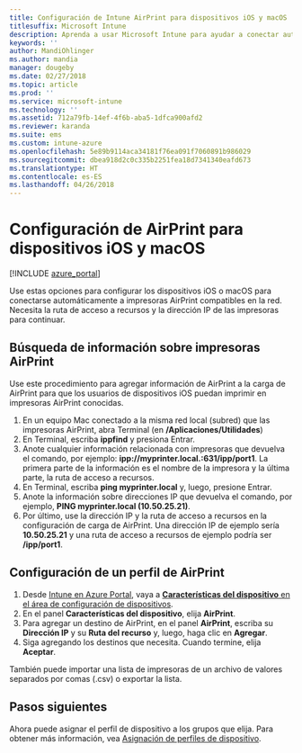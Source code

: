```yaml
---
title: Configuración de Intune AirPrint para dispositivos iOS y macOS
titlesuffix: Microsoft Intune
description: Aprenda a usar Microsoft Intune para ayudar a conectar automáticamente dispositivos iOS y macOS a impresoras AirPrint compatibles.
keywords: ''
author: MandiOhlinger
ms.author: mandia
manager: dougeby
ms.date: 02/27/2018
ms.topic: article
ms.prod: ''
ms.service: microsoft-intune
ms.technology: ''
ms.assetid: 712a79fb-14ef-4f6b-aba5-1dfca900afd2
ms.reviewer: karanda
ms.suite: ems
ms.custom: intune-azure
ms.openlocfilehash: 5e89b9114aca34181f76ea091f7060891b986029
ms.sourcegitcommit: dbea918d2c0c335b2251fea18d7341340eafd673
ms.translationtype: HT
ms.contentlocale: es-ES
ms.lasthandoff: 04/26/2018
---
```

# <a name="airprint-settings-for-ios-and-macos-devices"></a>Configuración de AirPrint para dispositivos iOS y macOS

[!INCLUDE [azure_portal](./includes/azure_portal.md)]

Use estas opciones para configurar los dispositivos iOS o macOS para conectarse automáticamente a impresoras AirPrint compatibles en la red. Necesita la ruta de acceso a recursos y la dirección IP de las impresoras para continuar.

## <a name="find-airprint-printer-information"></a>Búsqueda de información sobre impresoras AirPrint

Use este procedimiento para agregar información de AirPrint a la carga de AirPrint para que los usuarios de dispositivos iOS puedan imprimir en impresoras AirPrint conocidas.

1. En un equipo Mac conectado a la misma red local (subred) que las impresoras AirPrint, abra Terminal (en **/Aplicaciones/Utilidades**)
2. En Terminal, escriba **ippfind** y presiona Entrar.
3. Anote cualquier información relacionada con impresoras que devuelva el comando, por ejemplo: **ipp://myprinter.local.:631/ipp/port1**. La primera parte de la información es el nombre de la impresora y la última parte, la ruta de acceso a recursos.
4. En Terminal, escriba **ping myprinter.local** y, luego, presione Entrar.
5. Anote la información sobre direcciones IP que devuelva el comando, por ejemplo, **PING myprinter.local (10.50.25.21)**.
6. Por último, use la dirección IP y la ruta de acceso a recursos en la configuración de carga de AirPrint. Una dirección IP de ejemplo sería **10.50.25.21** y una ruta de acceso a recursos de ejemplo podría ser **/ipp/port1**.

## <a name="configure-an-airprint-profile"></a>Configuración de un perfil de AirPrint

1. Desde [Intune en Azure Portal](https://portal.azure.com), vaya a [**Características del dispositivo** en el área de configuración de dispositivos](device-features-configure.md). 
1. En el panel **Características del dispositivo**, elija **AirPrint**.
2. Para agregar un destino de AirPrint, en el panel **AirPrint**, escriba su **Dirección IP** y su **Ruta del recurso** y, luego, haga clic en **Agregar**.
3. Siga agregando los destinos que necesita. Cuando termine, elija **Aceptar**.

También puede importar una lista de impresoras de un archivo de valores separados por comas (.csv) o exportar la lista.


## <a name="next-steps"></a>Pasos siguientes

Ahora puede asignar el perfil de dispositivo a los grupos que elija. Para obtener más información, vea [Asignación de perfiles de dispositivo](device-profile-assign.md).